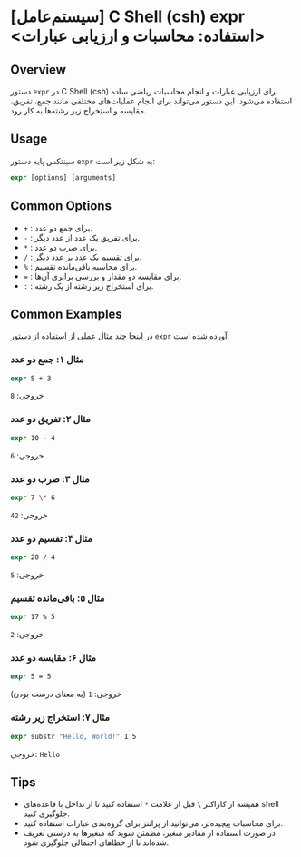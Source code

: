 # [سیستم‌عامل] C Shell (csh) expr <استفاده: محاسبات و ارزیابی عبارات>

## Overview
دستور `expr` در C Shell (csh) برای ارزیابی عبارات و انجام محاسبات ریاضی ساده استفاده می‌شود. این دستور می‌تواند برای انجام عملیات‌های مختلفی مانند جمع، تفریق، مقایسه و استخراج زیر رشته‌ها به کار رود.

## Usage
سینتکس پایه دستور `expr` به شکل زیر است:

```csh
expr [options] [arguments]
```

## Common Options
- `+` : برای جمع دو عدد.
- `-` : برای تفریق یک عدد از عدد دیگر.
- `*` : برای ضرب دو عدد.
- `/` : برای تقسیم یک عدد بر عدد دیگر.
- `%` : برای محاسبه باقی‌مانده تقسیم.
- `=` : برای مقایسه دو مقدار و بررسی برابری آن‌ها.
- `:` : برای استخراج زیر رشته از یک رشته.

## Common Examples
در اینجا چند مثال عملی از استفاده از دستور `expr` آورده شده است:

### مثال ۱: جمع دو عدد
```csh
expr 5 + 3
```
خروجی: `8`

### مثال ۲: تفریق دو عدد
```csh
expr 10 - 4
```
خروجی: `6`

### مثال ۳: ضرب دو عدد
```csh
expr 7 \* 6
```
خروجی: `42`

### مثال ۴: تقسیم دو عدد
```csh
expr 20 / 4
```
خروجی: `5`

### مثال ۵: باقی‌مانده تقسیم
```csh
expr 17 % 5
```
خروجی: `2`

### مثال ۶: مقایسه دو عدد
```csh
expr 5 = 5
```
خروجی: `1` (به معنای درست بودن)

### مثال ۷: استخراج زیر رشته
```csh
expr substr "Hello, World!" 1 5
```
خروجی: `Hello`

## Tips
- همیشه از کاراکتر `\` قبل از علامت `*` استفاده کنید تا از تداخل با قاعده‌های shell جلوگیری کنید.
- برای محاسبات پیچیده‌تر، می‌توانید از پرانتز برای گروه‌بندی عبارات استفاده کنید.
- در صورت استفاده از مقادیر متغیر، مطمئن شوید که متغیرها به درستی تعریف شده‌اند تا از خطاهای احتمالی جلوگیری شود.